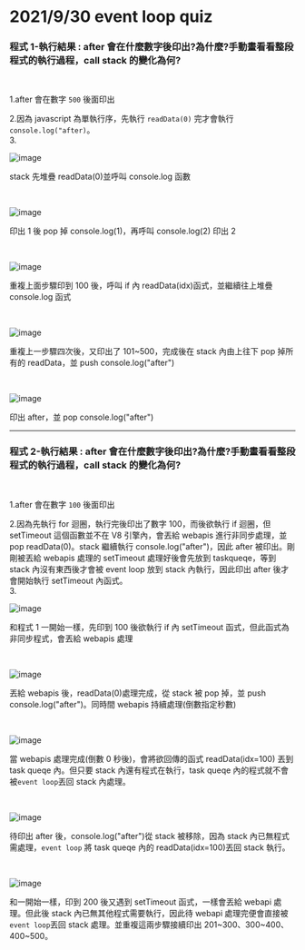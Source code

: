 # 2021/9/30 event loop quiz

### 程式 1-執行結果 : after 會在什麼數字後印出?為什麼?手動畫看看整段程式的執行過程，call stack 的變化為何?

<br/>

1.after 會在數字 `500` 後面印出

2.因為 javascript 為單執行序，先執行 `readData(0)` 完才會執行 `console.log("after)`。</br> 3.

![image](https://raw.githubusercontent.com/kevinchien556/picture/main/quiz1-1.png)

stack 先堆疊 readData(0)並呼叫 console.log 函數

<br/>

![image](https://raw.githubusercontent.com/kevinchien556/picture/main/quiz1-2.png)

印出 1 後 pop 掉 console.log(1)，再呼叫 console.log(2) 印出 2

</br>

![image](https://raw.githubusercontent.com/kevinchien556/picture/main/quiz1-3.png)

重複上面步驟印到 100 後，呼叫 if 內 readData(idx)函式，並繼續往上堆疊 console.log 函式

</br>

![image](https://raw.githubusercontent.com/kevinchien556/picture/main/quiz1-6.png)

重複上一步驟四次後，又印出了 101~500，完成後在 stack 內由上往下 pop 掉所有的 readData，並 push console.log("after")

</br>

![image](https://raw.githubusercontent.com/kevinchien556/picture/main/quiz1-5.png)

印出 after，並 pop console.log("after")

---

### 程式 2-執行結果 : after 會在什麼數字後印出?為什麼?手動畫看看整段程式的執行過程，call stack 的變化為何?

<br/>

1.after 會在數字 `100` 後面印出

2.因為先執行 for 迴圈，執行完後印出了數字 100，而後欲執行 if 迴圈，但 setTimeout 這個函數並不在 V8 引擎內，會丟給 webapis 進行非同步處理，並 pop readData(0)。stack 繼續執行 console.log("after")，因此 after 被印出。剛剛被丟給 webapis 處理的 setTimeout 處理好後會先放到 taskqueqe，等到 stack 內沒有東西後才會被 event loop 放到 stack 內執行，因此印出 after 後才會開始執行 setTimeout 內函式。</br> 3.

![image](https://raw.githubusercontent.com/kevinchien556/picture/main/quiz2-1.png)

和程式 1 一開始一樣，先印到 100 後欲執行 if 內 setTimeout 函式，但此函式為非同步程式，會丟給 webapis 處理

<br/>

![image](https://raw.githubusercontent.com/kevinchien556/picture/main/quiz2-2.png)

丟給 webapis 後，readData(0)處理完成，從 stack 被 pop 掉，並 push console.log("after")。同時間 webapis 持續處理(倒數指定秒數)

<br/>

![image](https://raw.githubusercontent.com/kevinchien556/picture/main/quiz2-3.png)

當 webapis 處理完成(倒數 0 秒後)，會將欲回傳的函式 readData(idx=100) 丟到 task queqe 內。但只要 stack 內還有程式在執行，task queqe 內的程式就不會被`event loop`丟回 stack 內處理。

<br/>

![image](https://raw.githubusercontent.com/kevinchien556/picture/main/quiz2-4.png)

待印出 after 後，console.log("after")從 stack 被移除，因為 stack 內已無程式需處理，`event loop` 將 task queqe 內的 readData(idx=100)丟回 stack 執行。

<br/>

![image](https://raw.githubusercontent.com/kevinchien556/picture/main/quiz2-5.png)

和一開始一樣，印到 200 後又遇到 setTimeout 函式，一樣會丟給 webapi 處理。但此後 stack 內已無其他程式需要執行，因此待 webapi 處理完便會直接被`event loop`丟回 stack 處理。並重複這兩步驟接續印出 201~300、300~400、400~500。

## <br/>
